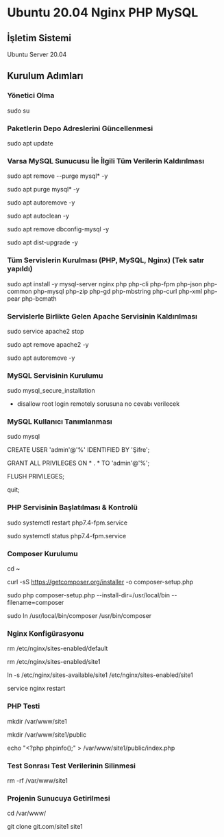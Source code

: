 # Ubuntu 20.04 Nginx PHP MySQL

## İşletim Sistemi

Ubuntu Server 20.04

## Kurulum Adımları

### Yönetici Olma

sudo su

### Paketlerin Depo Adreslerini Güncellenmesi

sudo apt update

### Varsa MySQL Sunucusu İle İlgili Tüm Verilerin Kaldırılması

sudo apt remove --purge mysql\* -y

sudo apt purge mysql\* -y

sudo apt autoremove -y

sudo apt autoclean -y

sudo apt remove dbconfig-mysql -y

sudo apt dist-upgrade -y

### Tüm Servislerin Kurulması (PHP, MySQL, Nginx) (Tek satır yapıldı)

sudo apt install -y mysql-server nginx php php-cli php-fpm php-json php-common php-mysql php-zip php-gd php-mbstring php-curl php-xml php-pear php-bcmath

### Servislerle Birlikte Gelen Apache Servisinin Kaldırılması

sudo service apache2 stop

sudo apt remove apache2 -y

sudo apt autoremove -y

### MySQL Servisinin Kurulumu

sudo mysql\_secure\_installation

- disallow root login remotely sorusuna no cevabı verilecek

### MySQL Kullanıcı Tanımlanması

sudo mysql

CREATE USER &#39;admin&#39;@&#39;%&#39; IDENTIFIED BY &#39;Şifre&#39;;

GRANT ALL PRIVILEGES ON \* . \* TO &#39;admin&#39;@&#39;%&#39;;

FLUSH PRIVILEGES;

quit;

### PHP Servisinin Başlatılması &amp; Kontrolü

sudo systemctl restart php7.4-fpm.service

sudo systemctl status php7.4-fpm.service

### Composer Kurulumu

cd ~

curl -sS https://getcomposer.org/installer -o composer-setup.php

sudo php composer-setup.php --install-dir=/usr/local/bin --filename=composer

sudo ln /usr/local/bin/composer /usr/bin/composer

### Nginx Konfigürasyonu

rm /etc/nginx/sites-enabled/default

rm /etc/nginx/sites-enabled/site1

ln -s /etc/nginx/sites-available/site1 /etc/nginx/sites-enabled/site1

service nginx restart

### PHP Testi

mkdir /var/www/site1

mkdir /var/www/site1/public

echo "\<?php phpinfo();" \> /var/www/site1/public/index.php

### Test Sonrası Test Verilerinin Silinmesi

rm -rf /var/www/site1

### Projenin Sunucuya Getirilmesi

cd /var/www/

git clone git.com/site1 site1
